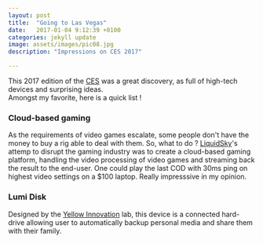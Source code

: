 ```yaml
---
layout: post
title:  "Going to Las Vegas"
date:   2017-01-04 9:12:39 +0100
categories: jekyll update
image: assets/images/pic08.jpg
description: "Impressions on CES 2017"

---
```


This 2017 edition of the [CES][ces] was a great discovery, as full of high-tech devices and surprising ideas.  
Amongst my favorite, here is a quick list !

### Cloud-based gaming

As the requirements of video games escalate, some people don't have the money to buy a rig able to deal with them. So, what to do ? 
[LiquidSky][liquid]'s attemp to disrupt the gaming industry was to create a cloud-based gaming platform, handling the video processing of video games and streaming
back the result to the end-user.
One could play the last COD with 30ms ping on highest video settings on a $100 laptop. Really impresssive in my opinion.

### Lumi Disk

Designed by the [Yellow Innovation][yellow] lab, this device is a connected hard-drive allowing user to automatically backup personal media and share them with their 
family. 


[liquid]: https://liquidsky.tv/
[ces]: www.ces.tech/
[yellow]: http://yellowvision.fr/